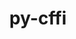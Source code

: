 ---
title: "py-cffi"
layout: cache
categories: [package, develop]
meta: {"compilers": ["apple-clang@16.0.0", "gcc@11.1.0", "gcc@11.4.0", "gcc@13.2.0", "gcc@7.5.0", "intel-oneapi-compilers@2025.1.0"], "num_specs": 172, "num_specs_by_stack": {"bootstrap-aarch64-darwin": 42, "bootstrap-x86_64-linux-gnu": 70, "data-vis-sdk": 9, "e4s": 9, "e4s-neoverse-v2": 11, "e4s-oneapi": 11, "ml-linux-aarch64-cpu": 9, "ml-linux-aarch64-cuda": 9, "ml-linux-x86_64-cpu": 9, "ml-linux-x86_64-cuda": 9, "radiuss": 11, "root": 172}, "oss": ["sequoia", "ubuntu18.04", "ubuntu20.04", "ubuntu22.04", "ubuntu24.04"], "platforms": ["darwin", "linux"], "stacks": ["bootstrap-aarch64-darwin", "bootstrap-x86_64-linux-gnu", "data-vis-sdk", "e4s", "e4s-neoverse-v2", "e4s-oneapi", "ml-linux-aarch64-cpu", "ml-linux-aarch64-cuda", "ml-linux-x86_64-cpu", "ml-linux-x86_64-cuda", "radiuss", "root"], "targets": ["aarch64", "neoverse_v2", "x86_64_v3"], "versions": ["1.15.1", "1.17.1"]}
spec_details: [{"compiler": "gcc@11.4.0", "hash": "257yvngmatirtv62dkqq4bt5a6vcwpiz", "os": "ubuntu22.04", "platform": "linux", "size": "-", "stacks": ["e4s", "root"], "target": "x86_64_v3", "variants": ["build_system=python_pip"], "versions": ["1.17.1"]}, {"compiler": "apple-clang@16.0.0", "hash": "25e2j6nlxl5h6dmqhedhvrtqrjlpgq6j", "os": "sequoia", "platform": "darwin", "size": "-", "stacks": ["bootstrap-aarch64-darwin", "root"], "target": "aarch64", "variants": ["build_system=python_pip", "patches:=db836e6"], "versions": ["1.17.1"]}, {"compiler": "gcc@13.2.0", "hash": "26l3xwp5hnfg5lgqmhvs6gcuaejx2jym", "os": "ubuntu24.04", "platform": "linux", "size": "-", "stacks": ["bootstrap-x86_64-linux-gnu", "root"], "target": "x86_64_v3", "variants": ["build_system=python_pip"], "versions": ["1.17.1"]}, {"compiler": "gcc@13.2.0", "hash": "27bdlqyeenrb4rgekhp3udv3t54q5pxr", "os": "ubuntu24.04", "platform": "linux", "size": "-", "stacks": ["bootstrap-x86_64-linux-gnu", "root"], "target": "x86_64_v3", "variants": ["build_system=python_pip"], "versions": ["1.17.1"]}, {"compiler": "gcc@11.1.0", "hash": "2pbmt73czhbmjtdfvu6u237ayflusnoh", "os": "ubuntu20.04", "platform": "linux", "size": "-", "stacks": ["data-vis-sdk", "root"], "target": "x86_64_v3", "variants": ["build_system=python_pip"], "versions": ["1.17.1"]}, {"compiler": "gcc@13.2.0", "hash": "2ucnyjtv3yvm4oxnlkghh6eyfbiyzs5c", "os": "ubuntu24.04", "platform": "linux", "size": "-", "stacks": ["bootstrap-x86_64-linux-gnu", "root"], "target": "x86_64_v3", "variants": ["build_system=python_pip"], "versions": ["1.17.1"]}, {"compiler": "gcc@13.2.0", "hash": "2uwuvqzgwwidieobiiejpm5dekgktke2", "os": "ubuntu24.04", "platform": "linux", "size": "-", "stacks": ["bootstrap-x86_64-linux-gnu", "root"], "target": "x86_64_v3", "variants": ["build_system=python_pip"], "versions": ["1.17.1"]}, {"compiler": "gcc@13.2.0", "hash": "32bl6655i3tqr67hdprctg4lgf7ij7w4", "os": "ubuntu24.04", "platform": "linux", "size": "-", "stacks": ["bootstrap-x86_64-linux-gnu", "root"], "target": "x86_64_v3", "variants": ["build_system=python_pip"], "versions": ["1.17.1"]}, {"compiler": "gcc@13.2.0", "hash": "34mqsloek2ldqmknvs4nzddns62fqq45", "os": "ubuntu24.04", "platform": "linux", "size": "-", "stacks": ["bootstrap-x86_64-linux-gnu", "root"], "target": "x86_64_v3", "variants": ["build_system=python_pip"], "versions": ["1.17.1"]}, {"compiler": "apple-clang@16.0.0", "hash": "3axorv6cxlqenickqlywbqwgt3zmhpuk", "os": "sequoia", "platform": "darwin", "size": "-", "stacks": ["bootstrap-aarch64-darwin", "root"], "target": "aarch64", "variants": ["build_system=python_pip", "patches:=db836e6"], "versions": ["1.17.1"]}, {"compiler": "gcc@13.2.0", "hash": "3pwjwp4eby3kcjw2kvoh5bufccjvpgyl", "os": "ubuntu24.04", "platform": "linux", "size": "-", "stacks": ["bootstrap-x86_64-linux-gnu", "root"], "target": "x86_64_v3", "variants": ["build_system=python_pip"], "versions": ["1.15.1"]}, {"compiler": "gcc@7.5.0", "hash": "4axjxjuilckrz5r5km5ltjfgtrdqhigt", "os": "ubuntu18.04", "platform": "linux", "size": "-", "stacks": ["radiuss", "root"], "target": "x86_64_v3", "variants": ["build_system=python_pip"], "versions": ["1.17.1"]}, {"compiler": "intel-oneapi-compilers@2025.1.0", "hash": "4gb267a2ypf2prcmcrps7pk5gsoimgp3", "os": "ubuntu22.04", "platform": "linux", "size": "-", "stacks": ["e4s-oneapi", "root"], "target": "x86_64_v3", "variants": ["build_system=python_pip"], "versions": ["1.17.1"]}, {"compiler": "gcc@13.2.0", "hash": "4tenz2u5y6pwinhfmpnb53yuowwhtiac", "os": "ubuntu24.04", "platform": "linux", "size": "-", "stacks": ["bootstrap-x86_64-linux-gnu", "root"], "target": "x86_64_v3", "variants": ["build_system=python_pip"], "versions": ["1.17.1"]}, {"compiler": "gcc@11.4.0", "hash": "54tltsgv24n6kh274fqa5c6j5kucg7pt", "os": "ubuntu22.04", "platform": "linux", "size": "-", "stacks": ["e4s", "root"], "target": "x86_64_v3", "variants": ["build_system=python_pip"], "versions": ["1.17.1"]}, {"compiler": "gcc@13.2.0", "hash": "5jvjtpkir7r6r2dlgn7w4mvqsfc2wy4e", "os": "ubuntu24.04", "platform": "linux", "size": "-", "stacks": ["bootstrap-x86_64-linux-gnu", "root"], "target": "x86_64_v3", "variants": ["build_system=python_pip"], "versions": ["1.17.1"]}, {"compiler": "gcc@7.5.0", "hash": "5prjacbun2y77cl35sro3s37d2ixxf3q", "os": "ubuntu18.04", "platform": "linux", "size": "-", "stacks": ["radiuss", "root"], "target": "x86_64_v3", "variants": ["build_system=python_pip"], "versions": ["1.17.1"]}, {"compiler": "gcc@11.4.0", "hash": "5q3ckejy7c5ulb6ncpnkt2npcumkofu6", "os": "ubuntu22.04", "platform": "linux", "size": "-", "stacks": ["e4s-neoverse-v2", "root"], "target": "neoverse_v2", "variants": ["build_system=python_pip"], "versions": ["1.17.1"]}, {"compiler": "gcc@13.2.0", "hash": "5ubwco7ely5couldp56utvj6ezbmjlnv", "os": "ubuntu24.04", "platform": "linux", "size": "-", "stacks": ["bootstrap-x86_64-linux-gnu", "root"], "target": "x86_64_v3", "variants": ["build_system=python_pip"], "versions": ["1.17.1"]}, {"compiler": "apple-clang@16.0.0", "hash": "63at3ac53djfg7ordno55byvsldbyfx3", "os": "sequoia", "platform": "darwin", "size": "-", "stacks": ["bootstrap-aarch64-darwin", "root"], "target": "aarch64", "variants": ["build_system=python_pip", "patches:=db836e6"], "versions": ["1.17.1"]}, {"compiler": "gcc@13.2.0", "hash": "66nmmrftrzvygpuk5y63exc4eabbbyev", "os": "ubuntu24.04", "platform": "linux", "size": "-", "stacks": ["bootstrap-x86_64-linux-gnu", "ml-linux-x86_64-cpu", "ml-linux-x86_64-cuda", "root"], "target": "x86_64_v3", "variants": ["build_system=python_pip"], "versions": ["1.17.1"]}, {"compiler": "apple-clang@16.0.0", "hash": "6mtfbl3736lajl6u2ehgm6wddbj2qowx", "os": "sequoia", "platform": "darwin", "size": "-", "stacks": ["bootstrap-aarch64-darwin", "root"], "target": "aarch64", "variants": ["build_system=python_pip", "patches:=db836e6"], "versions": ["1.17.1"]}, {"compiler": "gcc@7.5.0", "hash": "6wupgbp46dge6ff4gbof6l2kdmlllzfo", "os": "ubuntu18.04", "platform": "linux", "size": "-", "stacks": ["radiuss", "root"], "target": "x86_64_v3", "variants": ["build_system=python_pip"], "versions": ["1.17.1"]}, {"compiler": "gcc@13.2.0", "hash": "73qbsgssgegudytptxaqdsxwmaxiqh3h", "os": "ubuntu24.04", "platform": "linux", "size": "-", "stacks": ["bootstrap-x86_64-linux-gnu", "root"], "target": "x86_64_v3", "variants": ["build_system=python_pip"], "versions": ["1.17.1"]}, {"compiler": "apple-clang@16.0.0", "hash": "7csx36jdpek6ndrauh7q7s5b3z7s7kwv", "os": "sequoia", "platform": "darwin", "size": "-", "stacks": ["bootstrap-aarch64-darwin", "root"], "target": "aarch64", "variants": ["build_system=python_pip", "patches:=db836e6"], "versions": ["1.17.1"]}, {"compiler": "gcc@13.2.0", "hash": "7pmzydamnaaegs4sxa3366k7xxgk7xsp", "os": "ubuntu24.04", "platform": "linux", "size": "-", "stacks": ["bootstrap-x86_64-linux-gnu", "root"], "target": "x86_64_v3", "variants": ["build_system=python_pip"], "versions": ["1.15.1"]}, {"compiler": "apple-clang@16.0.0", "hash": "aaiq7l63fjrkqem4q34na4eptse37y5a", "os": "sequoia", "platform": "darwin", "size": "-", "stacks": ["bootstrap-aarch64-darwin", "root"], "target": "aarch64", "variants": ["build_system=python_pip", "patches:=db836e6"], "versions": ["1.17.1"]}, {"compiler": "gcc@13.2.0", "hash": "acwdhjmfry2t2jy2l7ny3wdyrbdqm32e", "os": "ubuntu24.04", "platform": "linux", "size": "-", "stacks": ["bootstrap-x86_64-linux-gnu", "root"], "target": "x86_64_v3", "variants": ["build_system=python_pip"], "versions": ["1.17.1"]}, {"compiler": "intel-oneapi-compilers@2025.1.0", "hash": "ajiofkdlm4iymwfshyco6a3zp7m6edb6", "os": "ubuntu22.04", "platform": "linux", "size": "-", "stacks": ["e4s-oneapi", "root"], "target": "x86_64_v3", "variants": ["build_system=python_pip"], "versions": ["1.17.1"]}, {"compiler": "apple-clang@16.0.0", "hash": "aupckmntaj5jgivmhpnghxud3336mfbn", "os": "sequoia", "platform": "darwin", "size": "-", "stacks": ["bootstrap-aarch64-darwin", "root"], "target": "aarch64", "variants": ["build_system=python_pip", "patches:=db836e6"], "versions": ["1.17.1"]}, {"compiler": "apple-clang@16.0.0", "hash": "bbolzpqttold4pcklhgzc2wme7kr52bv", "os": "sequoia", "platform": "darwin", "size": "-", "stacks": ["bootstrap-aarch64-darwin", "root"], "target": "aarch64", "variants": ["build_system=python_pip", "patches:=db836e6"], "versions": ["1.17.1"]}, {"compiler": "apple-clang@16.0.0", "hash": "be2mqzpudm2zyvxmfc27eeadnbawv7s7", "os": "sequoia", "platform": "darwin", "size": "-", "stacks": ["bootstrap-aarch64-darwin", "root"], "target": "aarch64", "variants": ["build_system=python_pip", "patches:=db836e6"], "versions": ["1.17.1"]}, {"compiler": "gcc@13.2.0", "hash": "bemydrbkkxv46qeqgbecwiqt4zpn73os", "os": "ubuntu24.04", "platform": "linux", "size": "-", "stacks": ["bootstrap-x86_64-linux-gnu", "root"], "target": "x86_64_v3", "variants": ["build_system=python_pip"], "versions": ["1.17.1"]}, {"compiler": "gcc@13.2.0", "hash": "beztmp7q7eomw52hneqvoyvxb7gq3zt6", "os": "ubuntu24.04", "platform": "linux", "size": "-", "stacks": ["bootstrap-x86_64-linux-gnu", "root"], "target": "x86_64_v3", "variants": ["build_system=python_pip"], "versions": ["1.15.1"]}, {"compiler": "gcc@13.2.0", "hash": "bpgunlg24j3wsf7ezlemv5ulnl6soapx", "os": "ubuntu24.04", "platform": "linux", "size": "-", "stacks": ["bootstrap-x86_64-linux-gnu", "root"], "target": "x86_64_v3", "variants": ["build_system=python_pip"], "versions": ["1.17.1"]}, {"compiler": "gcc@11.4.0", "hash": "bqgmitr3yg4bdo2lz65tcyquewqk7pa7", "os": "ubuntu22.04", "platform": "linux", "size": "-", "stacks": ["e4s", "root"], "target": "x86_64_v3", "variants": ["build_system=python_pip"], "versions": ["1.17.1"]}, {"compiler": "gcc@13.2.0", "hash": "bqydosyojmw2iu4tsmzp75scufkjuhcu", "os": "ubuntu24.04", "platform": "linux", "size": "-", "stacks": ["bootstrap-x86_64-linux-gnu", "ml-linux-x86_64-cpu", "ml-linux-x86_64-cuda", "root"], "target": "x86_64_v3", "variants": ["build_system=python_pip"], "versions": ["1.17.1"]}, {"compiler": "gcc@11.4.0", "hash": "c5a2qhcse5gr3nvraxkqh3b2fwsbre2n", "os": "ubuntu22.04", "platform": "linux", "size": "-", "stacks": ["e4s", "root"], "target": "x86_64_v3", "variants": ["build_system=python_pip"], "versions": ["1.17.1"]}, {"compiler": "gcc@7.5.0", "hash": "c7qr3j37zxjqrr2gmir4baobgsu3ex73", "os": "ubuntu18.04", "platform": "linux", "size": "-", "stacks": ["radiuss", "root"], "target": "x86_64_v3", "variants": ["build_system=python_pip"], "versions": ["1.17.1"]}, {"compiler": "gcc@13.2.0", "hash": "cb4666vqjq5ejpnuior2f3qptu6pu7pv", "os": "ubuntu24.04", "platform": "linux", "size": "-", "stacks": ["ml-linux-aarch64-cpu", "ml-linux-aarch64-cuda", "root"], "target": "aarch64", "variants": ["build_system=python_pip"], "versions": ["1.17.1"]}, {"compiler": "gcc@13.2.0", "hash": "ceojgk7cmb52yz5nhbvgejsxulf26zhr", "os": "ubuntu24.04", "platform": "linux", "size": "-", "stacks": ["bootstrap-x86_64-linux-gnu", "root"], "target": "x86_64_v3", "variants": ["build_system=python_pip"], "versions": ["1.15.1"]}, {"compiler": "gcc@13.2.0", "hash": "cfq6v5jg7jgjlxigb7vm4rmyvkmptv4w", "os": "ubuntu24.04", "platform": "linux", "size": "-", "stacks": ["bootstrap-x86_64-linux-gnu", "root"], "target": "x86_64_v3", "variants": ["build_system=python_pip"], "versions": ["1.15.1"]}, {"compiler": "gcc@11.4.0", "hash": "d65nuxuoapa66ig22bakdh7kpjhtsh2r", "os": "ubuntu22.04", "platform": "linux", "size": "-", "stacks": ["e4s-neoverse-v2", "root"], "target": "neoverse_v2", "variants": ["build_system=python_pip"], "versions": ["1.17.1"]}, {"compiler": "gcc@13.2.0", "hash": "d6gjnnujwpqbcyk7nuaqr5i7l2q6v7cm", "os": "ubuntu24.04", "platform": "linux", "size": "-", "stacks": ["bootstrap-x86_64-linux-gnu", "root"], "target": "x86_64_v3", "variants": ["build_system=python_pip"], "versions": ["1.17.1"]}, {"compiler": "gcc@13.2.0", "hash": "darmbkks5yhb4rgsoikz7rmwektcrri3", "os": "ubuntu24.04", "platform": "linux", "size": "-", "stacks": ["bootstrap-x86_64-linux-gnu", "root"], "target": "x86_64_v3", "variants": ["build_system=python_pip"], "versions": ["1.15.1"]}, {"compiler": "apple-clang@16.0.0", "hash": "djmeloxwnh24sj5exswg6aajnr5aq4mp", "os": "sequoia", "platform": "darwin", "size": "-", "stacks": ["bootstrap-aarch64-darwin", "root"], "target": "aarch64", "variants": ["build_system=python_pip", "patches:=db836e6"], "versions": ["1.17.1"]}, {"compiler": "apple-clang@16.0.0", "hash": "dk4pptzywhq43ezgtd2svs5a3f7dncfh", "os": "sequoia", "platform": "darwin", "size": "-", "stacks": ["bootstrap-aarch64-darwin", "root"], "target": "aarch64", "variants": ["build_system=python_pip", "patches:=db836e6"], "versions": ["1.17.1"]}, {"compiler": "gcc@13.2.0", "hash": "duttw7pq4hc27utzzvm7neraxqie5b4i", "os": "ubuntu24.04", "platform": "linux", "size": "-", "stacks": ["ml-linux-aarch64-cpu", "ml-linux-aarch64-cuda", "root"], "target": "aarch64", "variants": ["build_system=python_pip"], "versions": ["1.17.1"]}, {"compiler": "gcc@13.2.0", "hash": "e2zzrxgaj7wrn47ilrapm5ftqs2yya2d", "os": "ubuntu24.04", "platform": "linux", "size": "-", "stacks": ["bootstrap-x86_64-linux-gnu", "root"], "target": "x86_64_v3", "variants": ["build_system=python_pip"], "versions": ["1.17.1"]}, {"compiler": "gcc@7.5.0", "hash": "e4ksfi7wtxfa4ulrkf65ldawc6xih3xz", "os": "ubuntu18.04", "platform": "linux", "size": "-", "stacks": ["radiuss", "root"], "target": "x86_64_v3", "variants": ["build_system=python_pip"], "versions": ["1.17.1"]}, {"compiler": "gcc@11.4.0", "hash": "e7kcdip7expi6jqkceolsohwqzpwpgjq", "os": "ubuntu22.04", "platform": "linux", "size": "-", "stacks": ["e4s-neoverse-v2", "root"], "target": "neoverse_v2", "variants": ["build_system=python_pip"], "versions": ["1.17.1"]}, {"compiler": "apple-clang@16.0.0", "hash": "edmwssuliy5y6xpky6qaj2om7tb53pps", "os": "sequoia", "platform": "darwin", "size": "-", "stacks": ["bootstrap-aarch64-darwin", "root"], "target": "aarch64", "variants": ["build_system=python_pip", "patches:=db836e6"], "versions": ["1.17.1"]}, {"compiler": "gcc@13.2.0", "hash": "eefmx2p4jh4ekwrtsasa7aui6ynsnw5b", "os": "ubuntu24.04", "platform": "linux", "size": "-", "stacks": ["bootstrap-x86_64-linux-gnu", "root"], "target": "x86_64_v3", "variants": ["build_system=python_pip"], "versions": ["1.17.1"]}, {"compiler": "gcc@13.2.0", "hash": "egojjyuypuqgo5xbujbmgdlruabixacc", "os": "ubuntu24.04", "platform": "linux", "size": "-", "stacks": ["bootstrap-x86_64-linux-gnu", "root"], "target": "x86_64_v3", "variants": ["build_system=python_pip"], "versions": ["1.17.1"]}, {"compiler": "gcc@13.2.0", "hash": "ekpnuetfvoap3edmc63thb4gkkxufjrr", "os": "ubuntu24.04", "platform": "linux", "size": "-", "stacks": ["bootstrap-x86_64-linux-gnu", "root"], "target": "x86_64_v3", "variants": ["build_system=python_pip"], "versions": ["1.15.1"]}, {"compiler": "apple-clang@16.0.0", "hash": "etkzd2rvxskwqvjghacyuauy2hntbycr", "os": "sequoia", "platform": "darwin", "size": "-", "stacks": ["bootstrap-aarch64-darwin", "root"], "target": "aarch64", "variants": ["build_system=python_pip", "patches:=db836e6"], "versions": ["1.17.1"]}, {"compiler": "gcc@13.2.0", "hash": "ew5v5tpag6fvtpw3iwgznrore3nlzbjm", "os": "ubuntu24.04", "platform": "linux", "size": "-", "stacks": ["bootstrap-x86_64-linux-gnu", "root"], "target": "x86_64_v3", "variants": ["build_system=python_pip"], "versions": ["1.17.1"]}, {"compiler": "gcc@13.2.0", "hash": "ewo4w7psffuf7bku5eee5uaxkagosqqo", "os": "ubuntu24.04", "platform": "linux", "size": "-", "stacks": ["bootstrap-x86_64-linux-gnu", "root"], "target": "x86_64_v3", "variants": ["build_system=python_pip"], "versions": ["1.17.1"]}, {"compiler": "gcc@13.2.0", "hash": "ewtedm47hvgfg3d2wijpfst6k6dnolqr", "os": "ubuntu24.04", "platform": "linux", "size": "-", "stacks": ["bootstrap-x86_64-linux-gnu", "root"], "target": "x86_64_v3", "variants": ["build_system=python_pip"], "versions": ["1.17.1"]}, {"compiler": "gcc@13.2.0", "hash": "fjmm3e6vdgrslzgd6t7zuirzakewl46g", "os": "ubuntu24.04", "platform": "linux", "size": "-", "stacks": ["bootstrap-x86_64-linux-gnu", "root"], "target": "x86_64_v3", "variants": ["build_system=python_pip"], "versions": ["1.15.1"]}, {"compiler": "apple-clang@16.0.0", "hash": "fkfukstzxeipzlr5gczcqt7djoin5eqj", "os": "sequoia", "platform": "darwin", "size": "-", "stacks": ["bootstrap-aarch64-darwin", "root"], "target": "aarch64", "variants": ["build_system=python_pip", "patches:=db836e6"], "versions": ["1.17.1"]}, {"compiler": "intel-oneapi-compilers@2025.1.0", "hash": "fmsfqnflqtrwisbhisi2ay3lx5wmwidg", "os": "ubuntu22.04", "platform": "linux", "size": "-", "stacks": ["e4s-oneapi", "root"], "target": "x86_64_v3", "variants": ["build_system=python_pip"], "versions": ["1.17.1"]}, {"compiler": "gcc@7.5.0", "hash": "fyths7wbjkzq4imdqtzik2rqurmuz543", "os": "ubuntu18.04", "platform": "linux", "size": "-", "stacks": ["radiuss", "root"], "target": "x86_64_v3", "variants": ["build_system=python_pip"], "versions": ["1.17.1"]}, {"compiler": "gcc@11.4.0", "hash": "g4c5pzjugbjcycpivh2xetq2xxqzq2yb", "os": "ubuntu22.04", "platform": "linux", "size": "-", "stacks": ["e4s", "root"], "target": "x86_64_v3", "variants": ["build_system=python_pip"], "versions": ["1.17.1"]}, {"compiler": "gcc@13.2.0", "hash": "g5elszutvpadfoybk65pizjixq6uz3cq", "os": "ubuntu24.04", "platform": "linux", "size": "-", "stacks": ["bootstrap-x86_64-linux-gnu", "root"], "target": "x86_64_v3", "variants": ["build_system=python_pip"], "versions": ["1.17.1"]}, {"compiler": "gcc@13.2.0", "hash": "g7k5kezy25yatjoskk3hay7mbi6evzkv", "os": "ubuntu24.04", "platform": "linux", "size": "-", "stacks": ["bootstrap-x86_64-linux-gnu", "root"], "target": "x86_64_v3", "variants": ["build_system=python_pip"], "versions": ["1.17.1"]}, {"compiler": "gcc@13.2.0", "hash": "gawjilp5lk7o334qtdmdm3i63hmfwu5j", "os": "ubuntu24.04", "platform": "linux", "size": "-", "stacks": ["bootstrap-x86_64-linux-gnu", "root"], "target": "x86_64_v3", "variants": ["build_system=python_pip"], "versions": ["1.17.1"]}, {"compiler": "gcc@13.2.0", "hash": "gb55m5gkrxbaureulwdhedigsgbutcis", "os": "ubuntu24.04", "platform": "linux", "size": "-", "stacks": ["bootstrap-x86_64-linux-gnu", "root"], "target": "x86_64_v3", "variants": ["build_system=python_pip"], "versions": ["1.15.1"]}, {"compiler": "gcc@7.5.0", "hash": "gf2quga3w3eslukgwpt4k666xiofatps", "os": "ubuntu18.04", "platform": "linux", "size": "-", "stacks": ["radiuss", "root"], "target": "x86_64_v3", "variants": ["build_system=python_pip"], "versions": ["1.17.1"]}, {"compiler": "gcc@13.2.0", "hash": "gfe2nbz5pa6respo3pvtmy5wa33dnyiu", "os": "ubuntu24.04", "platform": "linux", "size": "-", "stacks": ["bootstrap-x86_64-linux-gnu", "root"], "target": "x86_64_v3", "variants": ["build_system=python_pip"], "versions": ["1.15.1"]}, {"compiler": "gcc@11.1.0", "hash": "gw5druccvgzbosrnbhzcv6uaq2l3k3ft", "os": "ubuntu20.04", "platform": "linux", "size": "-", "stacks": ["data-vis-sdk", "root"], "target": "x86_64_v3", "variants": ["build_system=python_pip"], "versions": ["1.17.1"]}, {"compiler": "intel-oneapi-compilers@2025.1.0", "hash": "hjebuku25ixpe2557lqutia5qsgiqiv4", "os": "ubuntu22.04", "platform": "linux", "size": "-", "stacks": ["e4s-oneapi", "root"], "target": "x86_64_v3", "variants": ["build_system=python_pip"], "versions": ["1.17.1"]}, {"compiler": "gcc@13.2.0", "hash": "hpxsch7e5lmggloseaywdz24v6ymn4u7", "os": "ubuntu24.04", "platform": "linux", "size": "-", "stacks": ["bootstrap-x86_64-linux-gnu", "root"], "target": "x86_64_v3", "variants": ["build_system=python_pip"], "versions": ["1.17.1"]}, {"compiler": "intel-oneapi-compilers@2025.1.0", "hash": "hqljpi7gyt2x4anqkw4w6zo2tido4xb4", "os": "ubuntu22.04", "platform": "linux", "size": "-", "stacks": ["e4s-oneapi", "root"], "target": "x86_64_v3", "variants": ["build_system=python_pip"], "versions": ["1.17.1"]}, {"compiler": "gcc@11.4.0", "hash": "i4dg2iev2t5blpcmbg6gfd3vl6nnlup4", "os": "ubuntu22.04", "platform": "linux", "size": "-", "stacks": ["e4s-neoverse-v2", "root"], "target": "neoverse_v2", "variants": ["build_system=python_pip"], "versions": ["1.17.1"]}, {"compiler": "intel-oneapi-compilers@2025.1.0", "hash": "iifal27uuostahgpk7jjaw62gznlgoya", "os": "ubuntu22.04", "platform": "linux", "size": "-", "stacks": ["e4s-oneapi", "root"], "target": "x86_64_v3", "variants": ["build_system=python_pip"], "versions": ["1.17.1"]}, {"compiler": "gcc@13.2.0", "hash": "iyxsfydc4qdbptyltu5zqpq2bw4fyh5k", "os": "ubuntu24.04", "platform": "linux", "size": "-", "stacks": ["bootstrap-x86_64-linux-gnu", "root"], "target": "x86_64_v3", "variants": ["build_system=python_pip"], "versions": ["1.17.1"]}, {"compiler": "gcc@11.1.0", "hash": "jfjwu2jscei5eys4bfv4huhk4d7uhx3n", "os": "ubuntu20.04", "platform": "linux", "size": "-", "stacks": ["data-vis-sdk", "root"], "target": "x86_64_v3", "variants": ["build_system=python_pip"], "versions": ["1.17.1"]}, {"compiler": "intel-oneapi-compilers@2025.1.0", "hash": "jyksxgvloserj3vpxzs2riq46brhgivh", "os": "ubuntu22.04", "platform": "linux", "size": "-", "stacks": ["e4s-oneapi", "root"], "target": "x86_64_v3", "variants": ["build_system=python_pip"], "versions": ["1.17.1"]}, {"compiler": "gcc@13.2.0", "hash": "jyzlibvd5q4jnwdssey2bbn2ahzp4afw", "os": "ubuntu24.04", "platform": "linux", "size": "-", "stacks": ["bootstrap-x86_64-linux-gnu", "root"], "target": "x86_64_v3", "variants": ["build_system=python_pip"], "versions": ["1.17.1"]}, {"compiler": "gcc@13.2.0", "hash": "k2gbw65n4pr7ybkqj6nmmipbxnabusvm", "os": "ubuntu24.04", "platform": "linux", "size": "-", "stacks": ["bootstrap-x86_64-linux-gnu", "root"], "target": "x86_64_v3", "variants": ["build_system=python_pip"], "versions": ["1.17.1"]}, {"compiler": "gcc@11.4.0", "hash": "k7q53mznrthfkob6bbpeq6kyi5xck3nc", "os": "ubuntu22.04", "platform": "linux", "size": "-", "stacks": ["e4s", "root"], "target": "x86_64_v3", "variants": ["build_system=python_pip"], "versions": ["1.17.1"]}, {"compiler": "gcc@13.2.0", "hash": "kaxaxxlmcbi3j6ioopuqwz5gdvg2euuz", "os": "ubuntu24.04", "platform": "linux", "size": "-", "stacks": ["bootstrap-x86_64-linux-gnu", "root"], "target": "x86_64_v3", "variants": ["build_system=python_pip"], "versions": ["1.15.1"]}, {"compiler": "gcc@13.2.0", "hash": "kijuh2n35ee4fa7ofjyichp2wojvjdpv", "os": "ubuntu24.04", "platform": "linux", "size": "-", "stacks": ["bootstrap-x86_64-linux-gnu", "root"], "target": "x86_64_v3", "variants": ["build_system=python_pip"], "versions": ["1.15.1"]}, {"compiler": "gcc@13.2.0", "hash": "kllq3nd4jfjrvvwkvg4md6tiyl242dsa", "os": "ubuntu24.04", "platform": "linux", "size": "-", "stacks": ["bootstrap-x86_64-linux-gnu", "ml-linux-x86_64-cpu", "ml-linux-x86_64-cuda", "root"], "target": "x86_64_v3", "variants": ["build_system=python_pip"], "versions": ["1.17.1"]}, {"compiler": "apple-clang@16.0.0", "hash": "kpq5txuf6izbelhqvgcshhi2lsspwe4t", "os": "sequoia", "platform": "darwin", "size": "-", "stacks": ["bootstrap-aarch64-darwin", "root"], "target": "aarch64", "variants": ["build_system=python_pip", "patches:=db836e6"], "versions": ["1.17.1"]}, {"compiler": "gcc@13.2.0", "hash": "lbulw4pq6gjasf5lnq7auqwyxfvmhlip", "os": "ubuntu24.04", "platform": "linux", "size": "-", "stacks": ["bootstrap-x86_64-linux-gnu", "root"], "target": "x86_64_v3", "variants": ["build_system=python_pip"], "versions": ["1.17.1"]}, {"compiler": "gcc@13.2.0", "hash": "lmzyfrndkx3jmi6qkviklgxtjrfy4z44", "os": "ubuntu24.04", "platform": "linux", "size": "-", "stacks": ["bootstrap-x86_64-linux-gnu", "root"], "target": "x86_64_v3", "variants": ["build_system=python_pip"], "versions": ["1.17.1"]}, {"compiler": "gcc@13.2.0", "hash": "lqwr7xzldefj2m3givfh5vutjs22ajgt", "os": "ubuntu24.04", "platform": "linux", "size": "-", "stacks": ["ml-linux-aarch64-cpu", "ml-linux-aarch64-cuda", "root"], "target": "aarch64", "variants": ["build_system=python_pip"], "versions": ["1.17.1"]}, {"compiler": "gcc@11.4.0", "hash": "lull7y3z4lf4g55dkv3zx4iyn7ks3zqn", "os": "ubuntu22.04", "platform": "linux", "size": "-", "stacks": ["e4s-neoverse-v2", "root"], "target": "neoverse_v2", "variants": ["build_system=python_pip"], "versions": ["1.17.1"]}, {"compiler": "gcc@11.4.0", "hash": "lvsyh7yy2kzbp3ibp32m2sfpwqswq5l7", "os": "ubuntu22.04", "platform": "linux", "size": "-", "stacks": ["e4s-neoverse-v2", "root"], "target": "neoverse_v2", "variants": ["build_system=python_pip"], "versions": ["1.17.1"]}, {"compiler": "gcc@11.4.0", "hash": "ma55sthcchem2avzscruxa3nepe5mkk2", "os": "ubuntu22.04", "platform": "linux", "size": "-", "stacks": ["e4s-neoverse-v2", "root"], "target": "neoverse_v2", "variants": ["build_system=python_pip"], "versions": ["1.17.1"]}, {"compiler": "gcc@13.2.0", "hash": "mduqzipb3v4qjcrqjzmdl2ybeh5j4a55", "os": "ubuntu24.04", "platform": "linux", "size": "-", "stacks": ["bootstrap-x86_64-linux-gnu", "root"], "target": "x86_64_v3", "variants": ["build_system=python_pip"], "versions": ["1.17.1"]}, {"compiler": "gcc@11.4.0", "hash": "mgh2urrw2gc7hwhtnolqjj2c5tbliznr", "os": "ubuntu22.04", "platform": "linux", "size": "-", "stacks": ["e4s", "root"], "target": "x86_64_v3", "variants": ["build_system=python_pip"], "versions": ["1.17.1"]}, {"compiler": "gcc@13.2.0", "hash": "mghstcfyce5onnjy7mvcdyx2wk2hznt6", "os": "ubuntu24.04", "platform": "linux", "size": "-", "stacks": ["ml-linux-aarch64-cpu", "ml-linux-aarch64-cuda", "root"], "target": "aarch64", "variants": ["build_system=python_pip"], "versions": ["1.17.1"]}, {"compiler": "apple-clang@16.0.0", "hash": "mmduid2i3vc6dy6inueuaq5iljs7ugyg", "os": "sequoia", "platform": "darwin", "size": "-", "stacks": ["bootstrap-aarch64-darwin", "root"], "target": "aarch64", "variants": ["build_system=python_pip", "patches:=db836e6"], "versions": ["1.17.1"]}, {"compiler": "gcc@13.2.0", "hash": "mo2yg4ip6onundwfjzg55coknw4dz2ur", "os": "ubuntu24.04", "platform": "linux", "size": "-", "stacks": ["bootstrap-x86_64-linux-gnu", "root"], "target": "x86_64_v3", "variants": ["build_system=python_pip"], "versions": ["1.17.1"]}, {"compiler": "apple-clang@16.0.0", "hash": "mo46kombix3pegcs34wxr7lmcbbapzmi", "os": "sequoia", "platform": "darwin", "size": "-", "stacks": ["bootstrap-aarch64-darwin", "root"], "target": "aarch64", "variants": ["build_system=python_pip", "patches:=db836e6"], "versions": ["1.17.1"]}, {"compiler": "apple-clang@16.0.0", "hash": "moyz4jifdjzpz3m7wmifgduloszkxb5n", "os": "sequoia", "platform": "darwin", "size": "-", "stacks": ["bootstrap-aarch64-darwin", "root"], "target": "aarch64", "variants": ["build_system=python_pip", "patches:=db836e6"], "versions": ["1.17.1"]}, {"compiler": "apple-clang@16.0.0", "hash": "msgmsfjnmz52srfiaqyy3dr7x7rn4qs3", "os": "sequoia", "platform": "darwin", "size": "-", "stacks": ["bootstrap-aarch64-darwin", "root"], "target": "aarch64", "variants": ["build_system=python_pip", "patches:=db836e6"], "versions": ["1.17.1"]}, {"compiler": "apple-clang@16.0.0", "hash": "n634glbkhluwjsgetseshvstozhydfiw", "os": "sequoia", "platform": "darwin", "size": "-", "stacks": ["bootstrap-aarch64-darwin", "root"], "target": "aarch64", "variants": ["build_system=python_pip", "patches:=db836e6"], "versions": ["1.17.1"]}, {"compiler": "gcc@11.1.0", "hash": "n6zbttcl64xnh4t3s7eqsfzycbnvonon", "os": "ubuntu20.04", "platform": "linux", "size": "-", "stacks": ["data-vis-sdk", "root"], "target": "x86_64_v3", "variants": ["build_system=python_pip"], "versions": ["1.17.1"]}, {"compiler": "gcc@13.2.0", "hash": "noffzhwggeuz6uni7qh2vmipnehrv4bd", "os": "ubuntu24.04", "platform": "linux", "size": "-", "stacks": ["bootstrap-x86_64-linux-gnu", "root"], "target": "x86_64_v3", "variants": ["build_system=python_pip"], "versions": ["1.17.1"]}, {"compiler": "gcc@13.2.0", "hash": "nsb2c3yj6qel3d7sajhmpuopnmbryvyl", "os": "ubuntu24.04", "platform": "linux", "size": "-", "stacks": ["bootstrap-x86_64-linux-gnu", "root"], "target": "x86_64_v3", "variants": ["build_system=python_pip"], "versions": ["1.17.1"]}, {"compiler": "gcc@13.2.0", "hash": "oagm4qxaqghg54vgmk64rtllaqzogn4u", "os": "ubuntu24.04", "platform": "linux", "size": "-", "stacks": ["bootstrap-x86_64-linux-gnu", "root"], "target": "x86_64_v3", "variants": ["build_system=python_pip"], "versions": ["1.17.1"]}, {"compiler": "gcc@13.2.0", "hash": "ogwgujkxtazokwk5zd3w7g5whgpvabjq", "os": "ubuntu24.04", "platform": "linux", "size": "-", "stacks": ["bootstrap-x86_64-linux-gnu", "root"], "target": "x86_64_v3", "variants": ["build_system=python_pip"], "versions": ["1.17.1"]}, {"compiler": "gcc@13.2.0", "hash": "oi74l7x2qxw27tsb5f6swad2jok6w43c", "os": "ubuntu24.04", "platform": "linux", "size": "-", "stacks": ["bootstrap-x86_64-linux-gnu", "ml-linux-x86_64-cpu", "ml-linux-x86_64-cuda", "root"], "target": "x86_64_v3", "variants": ["build_system=python_pip"], "versions": ["1.17.1"]}, {"compiler": "gcc@13.2.0", "hash": "onptucodfloqmazkl4rbkfahjwguuuka", "os": "ubuntu24.04", "platform": "linux", "size": "-", "stacks": ["bootstrap-x86_64-linux-gnu", "root"], "target": "x86_64_v3", "variants": ["build_system=python_pip"], "versions": ["1.17.1"]}, {"compiler": "gcc@11.1.0", "hash": "opwexnfw4dyle7tginojdbdoqkk2igz7", "os": "ubuntu20.04", "platform": "linux", "size": "-", "stacks": ["data-vis-sdk", "root"], "target": "x86_64_v3", "variants": ["build_system=python_pip"], "versions": ["1.17.1"]}, {"compiler": "gcc@13.2.0", "hash": "oqi2ky5iqaowux27fxihcjvudwnk7b6a", "os": "ubuntu24.04", "platform": "linux", "size": "-", "stacks": ["ml-linux-aarch64-cpu", "ml-linux-aarch64-cuda", "root"], "target": "aarch64", "variants": ["build_system=python_pip"], "versions": ["1.17.1"]}, {"compiler": "gcc@13.2.0", "hash": "pn53dkwf5ix7fetpaqt7m7iqa5owlaah", "os": "ubuntu24.04", "platform": "linux", "size": "-", "stacks": ["bootstrap-x86_64-linux-gnu", "ml-linux-x86_64-cpu", "ml-linux-x86_64-cuda", "root"], "target": "x86_64_v3", "variants": ["build_system=python_pip"], "versions": ["1.17.1"]}, {"compiler": "apple-clang@16.0.0", "hash": "pqs4ccgz3n2p3g2iirmlcgjqrdgyl33u", "os": "sequoia", "platform": "darwin", "size": "-", "stacks": ["bootstrap-aarch64-darwin", "root"], "target": "aarch64", "variants": ["build_system=python_pip", "patches:=db836e6"], "versions": ["1.17.1"]}, {"compiler": "gcc@13.2.0", "hash": "pxa3dbaz3lgfzfjocq6ikcn3gypj6qbr", "os": "ubuntu24.04", "platform": "linux", "size": "-", "stacks": ["bootstrap-x86_64-linux-gnu", "root"], "target": "x86_64_v3", "variants": ["build_system=python_pip"], "versions": ["1.17.1"]}, {"compiler": "gcc@13.2.0", "hash": "q2yyz6jorpmggi2bb4auqbudrprhxbul", "os": "ubuntu24.04", "platform": "linux", "size": "-", "stacks": ["ml-linux-aarch64-cpu", "ml-linux-aarch64-cuda", "root"], "target": "aarch64", "variants": ["build_system=python_pip"], "versions": ["1.17.1"]}, {"compiler": "gcc@13.2.0", "hash": "qiesictg6pwikppjl47lksrb72lxy36r", "os": "ubuntu24.04", "platform": "linux", "size": "-", "stacks": ["bootstrap-x86_64-linux-gnu", "root"], "target": "x86_64_v3", "variants": ["build_system=python_pip"], "versions": ["1.17.1"]}, {"compiler": "gcc@11.4.0", "hash": "qmeqayq2ojrli45aneenita33essapwf", "os": "ubuntu22.04", "platform": "linux", "size": "-", "stacks": ["e4s", "root"], "target": "x86_64_v3", "variants": ["build_system=python_pip"], "versions": ["1.17.1"]}, {"compiler": "gcc@11.4.0", "hash": "qp4wtltygsvytqxw4monbleadxk7jvtf", "os": "ubuntu22.04", "platform": "linux", "size": "-", "stacks": ["e4s-neoverse-v2", "root"], "target": "neoverse_v2", "variants": ["build_system=python_pip"], "versions": ["1.17.1"]}, {"compiler": "gcc@7.5.0", "hash": "qtbapl3v2lym7kjtoiyqif25yykv4rgc", "os": "ubuntu18.04", "platform": "linux", "size": "-", "stacks": ["radiuss", "root"], "target": "x86_64_v3", "variants": ["build_system=python_pip"], "versions": ["1.17.1"]}, {"compiler": "intel-oneapi-compilers@2025.1.0", "hash": "qyjpibdvod4ikurhaaasiqmmlskb6ulj", "os": "ubuntu22.04", "platform": "linux", "size": "-", "stacks": ["e4s-oneapi", "root"], "target": "x86_64_v3", "variants": ["build_system=python_pip"], "versions": ["1.17.1"]}, {"compiler": "apple-clang@16.0.0", "hash": "r35qg43jdqhohbhu26knpzonhur5ogq7", "os": "sequoia", "platform": "darwin", "size": "-", "stacks": ["bootstrap-aarch64-darwin", "root"], "target": "aarch64", "variants": ["build_system=python_pip", "patches:=db836e6"], "versions": ["1.17.1"]}, {"compiler": "gcc@13.2.0", "hash": "r4o7ny2jzogduyylwhleng25pfhvd7t3", "os": "ubuntu24.04", "platform": "linux", "size": "-", "stacks": ["bootstrap-x86_64-linux-gnu", "root"], "target": "x86_64_v3", "variants": ["build_system=python_pip"], "versions": ["1.17.1"]}, {"compiler": "gcc@13.2.0", "hash": "ranzawyoumbo4dm66asgqr6vxfbnc3ot", "os": "ubuntu24.04", "platform": "linux", "size": "-", "stacks": ["bootstrap-x86_64-linux-gnu", "root"], "target": "x86_64_v3", "variants": ["build_system=python_pip"], "versions": ["1.17.1"]}, {"compiler": "gcc@13.2.0", "hash": "rn7h3fute5olhlr6spzbdk5ir6u4ddbo", "os": "ubuntu24.04", "platform": "linux", "size": "-", "stacks": ["ml-linux-aarch64-cpu", "ml-linux-aarch64-cuda", "root"], "target": "aarch64", "variants": ["build_system=python_pip"], "versions": ["1.17.1"]}, {"compiler": "intel-oneapi-compilers@2025.1.0", "hash": "rofeer5ya64ov3gp5swftix3dd6f43j3", "os": "ubuntu22.04", "platform": "linux", "size": "-", "stacks": ["e4s-oneapi", "root"], "target": "x86_64_v3", "variants": ["build_system=python_pip"], "versions": ["1.17.1"]}, {"compiler": "apple-clang@16.0.0", "hash": "rtqn5tnsffj76kqk7zhq3pbutqxxejkw", "os": "sequoia", "platform": "darwin", "size": "-", "stacks": ["bootstrap-aarch64-darwin", "root"], "target": "aarch64", "variants": ["build_system=python_pip", "patches:=db836e6"], "versions": ["1.17.1"]}, {"compiler": "apple-clang@16.0.0", "hash": "s3k5uxcmp6rakmzfatjcbhtoik6wjaxg", "os": "sequoia", "platform": "darwin", "size": "-", "stacks": ["bootstrap-aarch64-darwin", "root"], "target": "aarch64", "variants": ["build_system=python_pip", "patches:=db836e6"], "versions": ["1.17.1"]}, {"compiler": "gcc@11.4.0", "hash": "s6pgtifs3jdmhoj4pgwrbbbr6pgnj65x", "os": "ubuntu22.04", "platform": "linux", "size": "-", "stacks": ["e4s", "root"], "target": "x86_64_v3", "variants": ["build_system=python_pip"], "versions": ["1.17.1"]}, {"compiler": "gcc@11.1.0", "hash": "sa677itpvdang3kzwsherdyflqz5joyp", "os": "ubuntu20.04", "platform": "linux", "size": "-", "stacks": ["data-vis-sdk", "root"], "target": "x86_64_v3", "variants": ["build_system=python_pip"], "versions": ["1.17.1"]}, {"compiler": "apple-clang@16.0.0", "hash": "sgi73cqogdkf75be5uyn65dsyrc2yxf7", "os": "sequoia", "platform": "darwin", "size": "-", "stacks": ["bootstrap-aarch64-darwin", "root"], "target": "aarch64", "variants": ["build_system=python_pip", "patches:=db836e6"], "versions": ["1.17.1"]}, {"compiler": "apple-clang@16.0.0", "hash": "shqco3xsm67vs4fzqqkjbxztonx7q3wq", "os": "sequoia", "platform": "darwin", "size": "-", "stacks": ["bootstrap-aarch64-darwin", "root"], "target": "aarch64", "variants": ["build_system=python_pip", "patches:=db836e6"], "versions": ["1.17.1"]}, {"compiler": "gcc@13.2.0", "hash": "soyr4uhbvruglgr4diamultoxter5yjj", "os": "ubuntu24.04", "platform": "linux", "size": "-", "stacks": ["bootstrap-x86_64-linux-gnu", "root"], "target": "x86_64_v3", "variants": ["build_system=python_pip"], "versions": ["1.17.1"]}, {"compiler": "gcc@13.2.0", "hash": "sshg7p7vgxb72aybnosupehrtldq57g4", "os": "ubuntu24.04", "platform": "linux", "size": "-", "stacks": ["bootstrap-x86_64-linux-gnu", "ml-linux-x86_64-cpu", "ml-linux-x86_64-cuda", "root"], "target": "x86_64_v3", "variants": ["build_system=python_pip"], "versions": ["1.17.1"]}, {"compiler": "apple-clang@16.0.0", "hash": "taexov327u226ot3ilsrmtox6hbxh3sy", "os": "sequoia", "platform": "darwin", "size": "-", "stacks": ["bootstrap-aarch64-darwin", "root"], "target": "aarch64", "variants": ["build_system=python_pip", "patches:=db836e6"], "versions": ["1.17.1"]}, {"compiler": "gcc@11.4.0", "hash": "tahhtursd4n5t3lnh347bsgvdhtix5oj", "os": "ubuntu22.04", "platform": "linux", "size": "-", "stacks": ["e4s-neoverse-v2", "root"], "target": "neoverse_v2", "variants": ["build_system=python_pip"], "versions": ["1.17.1"]}, {"compiler": "gcc@11.1.0", "hash": "tjnbxhafux75tbytjforlmja5jyixtuk", "os": "ubuntu20.04", "platform": "linux", "size": "-", "stacks": ["data-vis-sdk", "root"], "target": "x86_64_v3", "variants": ["build_system=python_pip"], "versions": ["1.17.1"]}, {"compiler": "gcc@13.2.0", "hash": "tqmnqm5a7fmpjibb6rprzavlbkoa2ysu", "os": "ubuntu24.04", "platform": "linux", "size": "-", "stacks": ["bootstrap-x86_64-linux-gnu", "root"], "target": "x86_64_v3", "variants": ["build_system=python_pip"], "versions": ["1.15.1"]}, {"compiler": "gcc@7.5.0", "hash": "txsfzm4jtj5w6w6ync3urvh6kksxrvab", "os": "ubuntu18.04", "platform": "linux", "size": "-", "stacks": ["radiuss", "root"], "target": "x86_64_v3", "variants": ["build_system=python_pip"], "versions": ["1.17.1"]}, {"compiler": "gcc@7.5.0", "hash": "ubpaudppekcx4h3tjgzo32oi6d4pw4r2", "os": "ubuntu18.04", "platform": "linux", "size": "-", "stacks": ["radiuss", "root"], "target": "x86_64_v3", "variants": ["build_system=python_pip"], "versions": ["1.17.1"]}, {"compiler": "apple-clang@16.0.0", "hash": "ucuxgei7kgp3x35ippui6uiwsdof573q", "os": "sequoia", "platform": "darwin", "size": "-", "stacks": ["bootstrap-aarch64-darwin", "root"], "target": "aarch64", "variants": ["build_system=python_pip", "patches:=db836e6"], "versions": ["1.17.1"]}, {"compiler": "gcc@13.2.0", "hash": "ung2nezkdfhi6bhxbpbbvwyexcmwx6rl", "os": "ubuntu24.04", "platform": "linux", "size": "-", "stacks": ["bootstrap-x86_64-linux-gnu", "root"], "target": "x86_64_v3", "variants": ["build_system=python_pip"], "versions": ["1.17.1"]}, {"compiler": "apple-clang@16.0.0", "hash": "usx6xfnaowla35xie5hfpsnnjubexgrt", "os": "sequoia", "platform": "darwin", "size": "-", "stacks": ["bootstrap-aarch64-darwin", "root"], "target": "aarch64", "variants": ["build_system=python_pip", "patches:=db836e6"], "versions": ["1.17.1"]}, {"compiler": "apple-clang@16.0.0", "hash": "uwhdl5pdhaktljxih65ferwcmpsy3mli", "os": "sequoia", "platform": "darwin", "size": "-", "stacks": ["bootstrap-aarch64-darwin", "root"], "target": "aarch64", "variants": ["build_system=python_pip", "patches:=db836e6"], "versions": ["1.17.1"]}, {"compiler": "gcc@13.2.0", "hash": "vml2aftrnsg7a7y4rwvf5nbkbpy6sjff", "os": "ubuntu24.04", "platform": "linux", "size": "-", "stacks": ["bootstrap-x86_64-linux-gnu", "root"], "target": "x86_64_v3", "variants": ["build_system=python_pip"], "versions": ["1.17.1"]}, {"compiler": "apple-clang@16.0.0", "hash": "vnjriyupdlzsuxjkh7wufhwkievt6qvq", "os": "sequoia", "platform": "darwin", "size": "-", "stacks": ["bootstrap-aarch64-darwin", "root"], "target": "aarch64", "variants": ["build_system=python_pip", "patches:=db836e6"], "versions": ["1.17.1"]}, {"compiler": "gcc@13.2.0", "hash": "vojetuhej4omiqj32k54fpriafg4wbaf", "os": "ubuntu24.04", "platform": "linux", "size": "-", "stacks": ["bootstrap-x86_64-linux-gnu", "ml-linux-x86_64-cpu", "ml-linux-x86_64-cuda", "root"], "target": "x86_64_v3", "variants": ["build_system=python_pip"], "versions": ["1.17.1"]}, {"compiler": "gcc@7.5.0", "hash": "vzuu54pbhrc53fjd2jq6ek32zhbtyhyf", "os": "ubuntu18.04", "platform": "linux", "size": "-", "stacks": ["radiuss", "root"], "target": "x86_64_v3", "variants": ["build_system=python_pip"], "versions": ["1.17.1"]}, {"compiler": "apple-clang@16.0.0", "hash": "w77dsaqzi2xkj44jq2hdfqpwn7acc2b7", "os": "sequoia", "platform": "darwin", "size": "-", "stacks": ["bootstrap-aarch64-darwin", "root"], "target": "aarch64", "variants": ["build_system=python_pip", "patches:=db836e6"], "versions": ["1.17.1"]}, {"compiler": "gcc@11.4.0", "hash": "wkkixp3vfbr7mxue2uutlw7ezo4tra2t", "os": "ubuntu22.04", "platform": "linux", "size": "-", "stacks": ["e4s-neoverse-v2", "root"], "target": "neoverse_v2", "variants": ["build_system=python_pip"], "versions": ["1.17.1"]}, {"compiler": "intel-oneapi-compilers@2025.1.0", "hash": "wlgh2islnvqazw7ecgkct6p457t7ur7s", "os": "ubuntu22.04", "platform": "linux", "size": "-", "stacks": ["e4s-oneapi", "root"], "target": "x86_64_v3", "variants": ["build_system=python_pip"], "versions": ["1.17.1"]}, {"compiler": "apple-clang@16.0.0", "hash": "wqwqlew3laqa2geywwxqz6uc74lbtvsy", "os": "sequoia", "platform": "darwin", "size": "-", "stacks": ["bootstrap-aarch64-darwin", "root"], "target": "aarch64", "variants": ["build_system=python_pip", "patches:=db836e6"], "versions": ["1.17.1"]}, {"compiler": "gcc@13.2.0", "hash": "wujjii6wjs3xpz4427aw7lsduocktxcj", "os": "ubuntu24.04", "platform": "linux", "size": "-", "stacks": ["bootstrap-x86_64-linux-gnu", "ml-linux-x86_64-cpu", "ml-linux-x86_64-cuda", "root"], "target": "x86_64_v3", "variants": ["build_system=python_pip"], "versions": ["1.17.1"]}, {"compiler": "gcc@11.1.0", "hash": "x2gg4ie24ocdnc6u4sfzdy6sbxwz7a6v", "os": "ubuntu20.04", "platform": "linux", "size": "-", "stacks": ["data-vis-sdk", "root"], "target": "x86_64_v3", "variants": ["build_system=python_pip"], "versions": ["1.17.1"]}, {"compiler": "apple-clang@16.0.0", "hash": "x3yjfsgh4fhov7svonlce4t3awaw4dg7", "os": "sequoia", "platform": "darwin", "size": "-", "stacks": ["bootstrap-aarch64-darwin", "root"], "target": "aarch64", "variants": ["build_system=python_pip", "patches:=db836e6"], "versions": ["1.17.1"]}, {"compiler": "apple-clang@16.0.0", "hash": "xa2mybaxqqq3cmhluebndyb7fvslcjwd", "os": "sequoia", "platform": "darwin", "size": "-", "stacks": ["bootstrap-aarch64-darwin", "root"], "target": "aarch64", "variants": ["build_system=python_pip", "patches:=db836e6"], "versions": ["1.17.1"]}, {"compiler": "apple-clang@16.0.0", "hash": "xbfvqgapi4psbj3xsu3u225vlmtwkuj4", "os": "sequoia", "platform": "darwin", "size": "-", "stacks": ["bootstrap-aarch64-darwin", "root"], "target": "aarch64", "variants": ["build_system=python_pip", "patches:=db836e6"], "versions": ["1.17.1"]}, {"compiler": "gcc@13.2.0", "hash": "xfdud3khsfu6mweif6kq4zffff34eiul", "os": "ubuntu24.04", "platform": "linux", "size": "-", "stacks": ["bootstrap-x86_64-linux-gnu", "root"], "target": "x86_64_v3", "variants": ["build_system=python_pip"], "versions": ["1.15.1"]}, {"compiler": "gcc@13.2.0", "hash": "xfqegpfuq6feua46rpdf5x6pzvaobnjk", "os": "ubuntu24.04", "platform": "linux", "size": "-", "stacks": ["bootstrap-x86_64-linux-gnu", "root"], "target": "x86_64_v3", "variants": ["build_system=python_pip"], "versions": ["1.15.1"]}, {"compiler": "apple-clang@16.0.0", "hash": "xll6zuerbq5mgaoetcftgf5khpb6rvas", "os": "sequoia", "platform": "darwin", "size": "-", "stacks": ["bootstrap-aarch64-darwin", "root"], "target": "aarch64", "variants": ["build_system=python_pip", "patches:=db836e6"], "versions": ["1.17.1"]}, {"compiler": "gcc@13.2.0", "hash": "xnxfla4mfeoe3igjartndl2gqc2l5qwn", "os": "ubuntu24.04", "platform": "linux", "size": "-", "stacks": ["bootstrap-x86_64-linux-gnu", "root"], "target": "x86_64_v3", "variants": ["build_system=python_pip"], "versions": ["1.17.1"]}, {"compiler": "intel-oneapi-compilers@2025.1.0", "hash": "xnyqlb3jn6combxdj4luwkqtmwxarnft", "os": "ubuntu22.04", "platform": "linux", "size": "-", "stacks": ["e4s-oneapi", "root"], "target": "x86_64_v3", "variants": ["build_system=python_pip"], "versions": ["1.17.1"]}, {"compiler": "gcc@13.2.0", "hash": "xpbcu757swy3np5ibbi7be55f2rnx7cs", "os": "ubuntu24.04", "platform": "linux", "size": "-", "stacks": ["bootstrap-x86_64-linux-gnu", "root"], "target": "x86_64_v3", "variants": ["build_system=python_pip"], "versions": ["1.17.1"]}, {"compiler": "gcc@11.4.0", "hash": "xqzlxpbmp36piyb4iembynidu2lwyzd2", "os": "ubuntu22.04", "platform": "linux", "size": "-", "stacks": ["e4s-neoverse-v2", "root"], "target": "neoverse_v2", "variants": ["build_system=python_pip"], "versions": ["1.17.1"]}, {"compiler": "apple-clang@16.0.0", "hash": "xtq6l3wuyvpldhz3lckcrk7fve2uw3t6", "os": "sequoia", "platform": "darwin", "size": "-", "stacks": ["bootstrap-aarch64-darwin", "root"], "target": "aarch64", "variants": ["build_system=python_pip", "patches:=db836e6"], "versions": ["1.17.1"]}, {"compiler": "gcc@11.1.0", "hash": "xyh3cmvty4cv6lca4fyzdxtnjt2jj2c6", "os": "ubuntu20.04", "platform": "linux", "size": "-", "stacks": ["data-vis-sdk", "root"], "target": "x86_64_v3", "variants": ["build_system=python_pip"], "versions": ["1.17.1"]}, {"compiler": "apple-clang@16.0.0", "hash": "y2z4xv4sxytfthavhyb6ys6dd6b3rk6s", "os": "sequoia", "platform": "darwin", "size": "-", "stacks": ["bootstrap-aarch64-darwin", "root"], "target": "aarch64", "variants": ["build_system=python_pip", "patches:=db836e6"], "versions": ["1.17.1"]}, {"compiler": "apple-clang@16.0.0", "hash": "y76lezhd5bpwhkfz26ehwduhijuar2jb", "os": "sequoia", "platform": "darwin", "size": "-", "stacks": ["bootstrap-aarch64-darwin", "root"], "target": "aarch64", "variants": ["build_system=python_pip", "patches:=db836e6"], "versions": ["1.17.1"]}, {"compiler": "gcc@13.2.0", "hash": "ydovzdjfvyl2f6saasz4e7v45uvytf6t", "os": "ubuntu24.04", "platform": "linux", "size": "-", "stacks": ["ml-linux-aarch64-cpu", "ml-linux-aarch64-cuda", "root"], "target": "aarch64", "variants": ["build_system=python_pip"], "versions": ["1.17.1"]}, {"compiler": "gcc@13.2.0", "hash": "ykycw2bpgnhk33rg7vi66wj7evaoysga", "os": "ubuntu24.04", "platform": "linux", "size": "-", "stacks": ["ml-linux-aarch64-cpu", "ml-linux-aarch64-cuda", "root"], "target": "aarch64", "variants": ["build_system=python_pip"], "versions": ["1.17.1"]}, {"compiler": "gcc@13.2.0", "hash": "ypqgxpztgxswqf6j6d43xh4xiuehzm2x", "os": "ubuntu24.04", "platform": "linux", "size": "-", "stacks": ["bootstrap-x86_64-linux-gnu", "ml-linux-x86_64-cpu", "ml-linux-x86_64-cuda", "root"], "target": "x86_64_v3", "variants": ["build_system=python_pip"], "versions": ["1.17.1"]}, {"compiler": "apple-clang@16.0.0", "hash": "yrw6vawavtz52saliwefwlxeodyuchex", "os": "sequoia", "platform": "darwin", "size": "-", "stacks": ["bootstrap-aarch64-darwin", "root"], "target": "aarch64", "variants": ["build_system=python_pip", "patches:=db836e6"], "versions": ["1.17.1"]}, {"compiler": "apple-clang@16.0.0", "hash": "zebchdi3ud5pyhm7vrd2kxfn3ds7vqhb", "os": "sequoia", "platform": "darwin", "size": "-", "stacks": ["bootstrap-aarch64-darwin", "root"], "target": "aarch64", "variants": ["build_system=python_pip", "patches:=db836e6"], "versions": ["1.17.1"]}, {"compiler": "gcc@13.2.0", "hash": "zlopltszyqsflowhojo5d6pq7qhyvl46", "os": "ubuntu24.04", "platform": "linux", "size": "-", "stacks": ["bootstrap-x86_64-linux-gnu", "root"], "target": "x86_64_v3", "variants": ["build_system=python_pip"], "versions": ["1.15.1"]}]
---